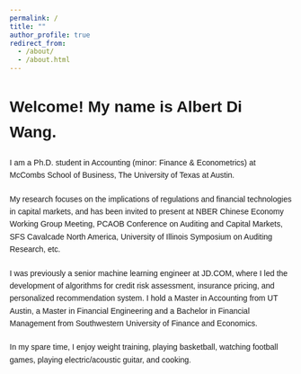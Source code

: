 ```yaml
---
permalink: /
title: ""
author_profile: true
redirect_from: 
  - /about/
  - /about.html
---
```


<html lang="en">

<head>
<meta charset="UTF-8">
<title>About Me</title>
<style>
    body { font-family: Arial, sans-serif; line-height: 1.6; margin: 20px; }
    p, h1 { margin-bottom: 20px; text-align: left; }
    a { color: #6a7ba2; text-decoration: none; }
    a:hover { text-decoration: underline; }
    strong { font-weight: bold; }
</style>
</head>


<body>
    <h1>Welcome! My name is Albert Di Wang.</h1> 
    <p>
        I am a Ph.D. student in Accounting (minor: Finance & Econometrics) at McCombs School of Business, The University of Texas at Austin.
    </p>
    <p>
        My research focuses on the implications of regulations and financial technologies in capital markets, and has been invited to present at NBER Chinese Economy Working Group Meeting, PCAOB Conference on Auditing and Capital Markets, SFS Cavalcade North America, University of Illinois Symposium on Auditing Research, etc.
    </p>
    <p>
        I was previously a senior machine learning engineer at JD.COM, where I led the development of algorithms for credit risk assessment, insurance pricing, and personalized recommendation system. I hold a Master in Accounting from UT Austin, a Master in Financial Engineering and a Bachelor in Financial Management from Southwestern University of Finance and Economics.
    </p>
    <p>In my spare time, I enjoy weight training, playing basketball, watching football games, playing electric/acoustic guitar, and cooking.</p>
</body>
</html>
